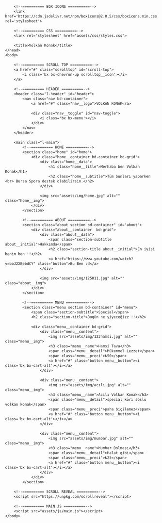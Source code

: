 <!DOCTYPE html>
<html lang="tr">
    <head>
        <meta charset="UTF-8">
        <meta name="viewport" content="width=device-width, initial-scale=1.0">

        <!--========== BOX ICONS ==========-->
        <link href='https://cdn.jsdelivr.net/npm/boxicons@2.0.5/css/boxicons.min.css' rel='stylesheet'>

        <!--========== CSS ==========-->
        <link rel="stylesheet" href="assets/css/styles.css">

        <title>Volkan Konak</title>
    </head>
    <body>

        <!--========== SCROLL TOP ==========-->
        <a href="#" class="scrolltop" id="scroll-top">
            <i class='bx bx-chevron-up scrolltop__icon'></i>
        </a>

        <!--========== HEADER ==========-->
        <header class="l-header" id="header">
            <nav class="nav bd-container">
                <a href="#" class="nav__logo">VOLKAN KONAK</a>

                <div class="nav__toggle" id="nav-toggle">
                    <i class='bx bx-menu'></i>
                </div>
            </nav>
        </header>

        <main class="l-main">
            <!--========== HOME ==========-->
            <section class="home" id="home">
                <div class="home__container bd-container bd-grid">
                    <div class="home__data">
                        <h1 class="home__title">Merhaba ben Volkan Konak</h1>
                        <h2 class="home__subtitle">Tüm bunları yaparken <br> Bursa Spora destek olabilirsin.</h2>
                    </div>
    
                    <img src="assets/img/home.jpg" alt="" class="home__img">
                </div>
            </section>
            
            <!--========== ABOUT ==========-->
            <section class="about section bd-container" id="about">
                <div class="about__container  bd-grid">
                    <div class="about__data">
                        <span class="section-subtitle about__initial">Hakkımda</span>
                        <h2 class="section-title about__initial">En iyisi benim ben !!</h2>
                        <a href="https://www.youtube.com/watch?v=boJ2XEebdCY" class="button">Bu Ben :d</a>
                    </div>

                    <img src="assets/img/125011.jpg" alt="" class="about__img">
                </div>
            </section>

            <!--========== MENU ==========-->
            <section class="menu section bd-container" id="menu">
                <span class="section-subtitle">Special</span>
                <h2 class="section-title">Bugün ne yiyeceğizz !!</h2>

                <div class="menu__container bd-grid">
                    <div class="menu__content">
                        <img src="assets/img/123hamsi.jpg" alt="" class="menu__img">
                        <h3 class="menu__name">Hamsi Tava</h3>
                        <span class="menu__detail">Mükemmel Lezzet</span>
                        <span class="menu__preci">₺50</span>
                        <a href="#" class="button menu__button"><i class='bx bx-cart-alt'></i></a>
                    </div>

                    <div class="menu__content">
                        <img src="assets/img/acılı.jpg" alt="" class="menu__img">
                        <h3 class="menu__name">Acılı Volkan Konak</h3>
                        <span class="menu__detail">special köri soslu volkan konak</span>
                        <span class="menu__preci">paha biçilemez</span>
                        <a href="#" class="button menu__button"><i class='bx bx-cart-alt'></i></a>
                    </div>
                    
                    <div class="menu__content">
                        <img src="assets/img/mumbar.jpg" alt="" class="menu__img">
                        <h3 class="menu__name">Mumbar Dolması</h3>
                        <span class="menu__detail">Halat gibi</span>
                        <span class="menu__preci">₺25</span>
                        <a href="#" class="button menu__button"><i class='bx bx-cart-alt'></i></a>
                    </div>
                </div>
            </section>

        <!--========== SCROLL REVEAL ==========-->
        <script src="https://unpkg.com/scrollreveal"></script>

        <!--========== MAIN JS ==========-->
        <script src="assets/js/main.js"></script>
    </body>
</html>
